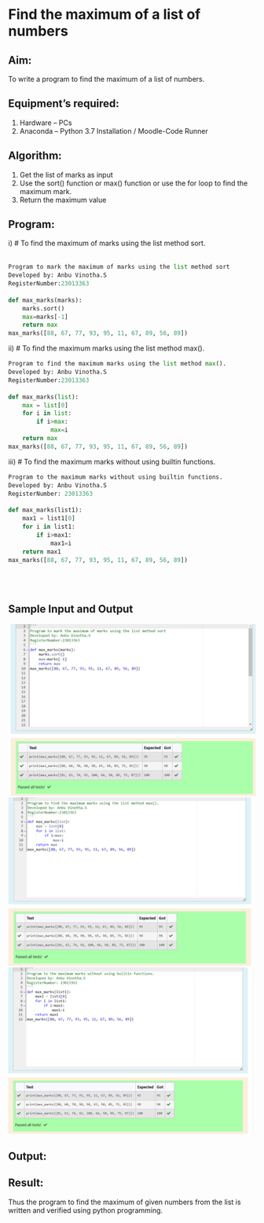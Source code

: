# Find the maximum of a list of numbers
## Aim:
To write a program to find the maximum of a list of numbers.
## Equipment’s required:
1.	Hardware – PCs
2.	Anaconda – Python 3.7 Installation / Moodle-Code Runner
## Algorithm:
1.	Get the list of marks as input
2.	Use the sort() function or max() function or use the for loop to find the maximum mark.
3.	Return the maximum value
## Program:

i)	# To find the maximum of marks using the list method sort.
```Python

Program to mark the maximum of marks using the list method sort
Developed by: Anbu Vinotha.S
RegisterNumber:23013363

def max_marks(marks):
    marks.sort()
    max=marks[-1]
    return max
max_marks([88, 67, 77, 93, 95, 11, 67, 89, 56, 89])


```

ii)	# To find the maximum marks using the list method max().
```Python
Program to find the maximum marks using the list method max().
Developed by: Anbu Vinotha.S
RegisterNumber:23013363 

def max_marks(list):
    max = list[0]
    for i in list:
        if i>max:
            max=i
    return max
max_marks([88, 67, 77, 93, 95, 11, 67, 89, 56, 89])

```

iii) # To find the maximum marks without using builtin functions.
```Python
Program to the maximum marks without using builtin functions.
Developed by: Anbu Vinotha.S
RegisterNumber: 23013363

def max_marks(list1):
    max1 = list1[0]
    for i in list1:
        if i>max1:
            max1=i
    return max1
max_marks([88, 67, 77, 93, 95, 11, 67, 89, 56, 89])





```
## Sample Input and Output
![output](<max ss1.png>)
![output](<max ss2.png>)
![output](<max ss3.png>)





## Output:

## Result:
Thus the program to find the maximum of given numbers from the list is written and verified using python programming.